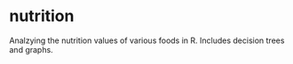 # nutrition
Analzying the nutrition values of various foods in R. Includes decision trees and graphs.
